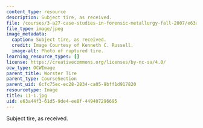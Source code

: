 ```yaml
---
content_type: resource
description: Subject tire, as received.
file: /courses/3-a27-case-studies-in-forensic-metallurgy-fall-2007/e63a44f361d59de4ee8f449407296695_11-1.jpg
file_type: image/jpeg
image_metadata:
  caption: Subject tire, as received.
  credit: Image Courtesy of Kenneth C. Russell.
  image-alt: Photo of ruptured tire.
learning_resource_types: []
license: https://creativecommons.org/licenses/by-nc-sa/4.0/
ocw_type: OCWImage
parent_title: Worster Tire
parent_type: CourseSection
parent_uid: 6cfc75ec-ec28-2834-ca05-9bff1d917820
resourcetype: Image
title: 11-1.jpg
uid: e63a44f3-61d5-9de4-ee8f-449407296695
---
```

Subject tire, as received.